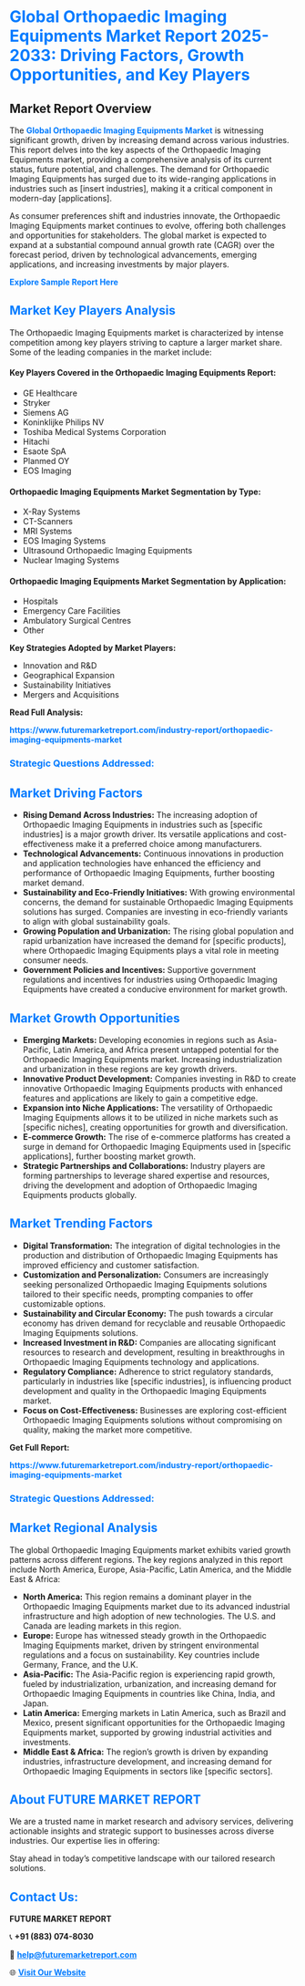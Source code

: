 <h1 style="color: #007BFF;">Global Orthopaedic Imaging Equipments Market Report 2025-2033: Driving Factors, Growth Opportunities, and Key Players</h1>

<section id="overview">
<h2>Market Report Overview</h2>
<p>The <a href="https://www.futuremarketreport.com/industry-report/orthopaedic-imaging-equipments-market" style="color: #007BFF; text-decoration: none;"><strong>Global Orthopaedic Imaging Equipments Market</strong></a> is witnessing significant growth, driven by increasing demand across various industries. This report delves into the key aspects of the Orthopaedic Imaging Equipments market, providing a comprehensive analysis of its current status, future potential, and challenges. The demand for Orthopaedic Imaging Equipments has surged due to its wide-ranging applications in industries such as [insert industries], making it a critical component in modern-day [applications].</p>
<p>As consumer preferences shift and industries innovate, the Orthopaedic Imaging Equipments market continues to evolve, offering both challenges and opportunities for stakeholders. The global market is expected to expand at a substantial compound annual growth rate (CAGR) over the forecast period, driven by technological advancements, emerging applications, and increasing investments by major players.</p>
</section>

<section id="overview">
<p><a href="https://www.futuremarketreport.com/request-sample/reportId=91051" style="color: #007BFF; text-decoration: none;"><strong>Explore Sample Report Here</strong></a></p>
</section>

<section id="key-players">
<h2 style="color: #007BFF;">Market Key Players Analysis</h2>
<p>The Orthopaedic Imaging Equipments market is characterized by intense competition among key players striving to capture a larger market share. Some of the leading companies in the market include:</p>
<h4>Key Players Covered in the Orthopaedic Imaging Equipments Report:</h4>
<ul><li>GE Healthcare</li><li>Stryker</li><li>Siemens AG</li><li>Koninklijke Philips NV</li><li>Toshiba Medical Systems Corporation</li><li>Hitachi</li><li>Esaote SpA</li><li>Planmed OY</li><li>EOS Imaging</li></ul>
<h4>Orthopaedic Imaging Equipments Market Segmentation by Type:</h4>
<ul><li>X-Ray Systems</li><li>CT-Scanners</li><li>MRI Systems</li><li>EOS Imaging Systems</li><li>Ultrasound Orthopaedic Imaging Equipments</li><li>Nuclear Imaging Systems</li></ul>

<h4>Orthopaedic Imaging Equipments Market Segmentation by Application:</h4>
<ul><li>Hospitals</li><li>Emergency Care Facilities</li><li>Ambulatory Surgical Centres</li><li>Other</li></ul>
<p><strong>Key Strategies Adopted by Market Players:</strong></p>
<ul>
<li>Innovation and R&D</li>
<li>Geographical Expansion</li>
<li>Sustainability Initiatives</li>
<li>Mergers and Acquisitions</li>
</ul>
</section>

<section>
<p><strong>Read Full Analysis: </strong></p><a href="https://www.futuremarketreport.com/industry-report/orthopaedic-imaging-equipments-market" style="color: #007BFF; text-decoration: none;"><strong>https://www.futuremarketreport.com/industry-report/orthopaedic-imaging-equipments-market</strong></a>
<h3 style="color: #007BFF;">Strategic Questions Addressed:</h3>
</section>

<section id="driving-factors">
<h2 style="color: #007BFF;">Market Driving Factors</h2>
<ul>
<li><strong>Rising Demand Across Industries:</strong> The increasing adoption of Orthopaedic Imaging Equipments in industries such as [specific industries] is a major growth driver. Its versatile applications and cost-effectiveness make it a preferred choice among manufacturers.</li>
<li><strong>Technological Advancements:</strong> Continuous innovations in production and application technologies have enhanced the efficiency and performance of Orthopaedic Imaging Equipments, further boosting market demand.</li>
<li><strong>Sustainability and Eco-Friendly Initiatives:</strong> With growing environmental concerns, the demand for sustainable Orthopaedic Imaging Equipments solutions has surged. Companies are investing in eco-friendly variants to align with global sustainability goals.</li>
<li><strong>Growing Population and Urbanization:</strong> The rising global population and rapid urbanization have increased the demand for [specific products], where Orthopaedic Imaging Equipments plays a vital role in meeting consumer needs.</li>
<li><strong>Government Policies and Incentives:</strong> Supportive government regulations and incentives for industries using Orthopaedic Imaging Equipments have created a conducive environment for market growth.</li>
</ul>
</section>

<section id="growth-opportunities">
<h2 style="color: #007BFF;">Market Growth Opportunities</h2>
<ul>
<li><strong>Emerging Markets:</strong> Developing economies in regions such as Asia-Pacific, Latin America, and Africa present untapped potential for the Orthopaedic Imaging Equipments market. Increasing industrialization and urbanization in these regions are key growth drivers.</li>
<li><strong>Innovative Product Development:</strong> Companies investing in R&D to create innovative Orthopaedic Imaging Equipments products with enhanced features and applications are likely to gain a competitive edge.</li>
<li><strong>Expansion into Niche Applications:</strong> The versatility of Orthopaedic Imaging Equipments allows it to be utilized in niche markets such as [specific niches], creating opportunities for growth and diversification.</li>
<li><strong>E-commerce Growth:</strong> The rise of e-commerce platforms has created a surge in demand for Orthopaedic Imaging Equipments used in [specific applications], further boosting market growth.</li>
<li><strong>Strategic Partnerships and Collaborations:</strong> Industry players are forming partnerships to leverage shared expertise and resources, driving the development and adoption of Orthopaedic Imaging Equipments products globally.</li>
</ul>
</section>

<section id="trending-factors">
<h2 style="color: #007BFF;">Market Trending Factors</h2>
<ul>
<li><strong>Digital Transformation:</strong> The integration of digital technologies in the production and distribution of Orthopaedic Imaging Equipments has improved efficiency and customer satisfaction.</li>
<li><strong>Customization and Personalization:</strong> Consumers are increasingly seeking personalized Orthopaedic Imaging Equipments solutions tailored to their specific needs, prompting companies to offer customizable options.</li>
<li><strong>Sustainability and Circular Economy:</strong> The push towards a circular economy has driven demand for recyclable and reusable Orthopaedic Imaging Equipments solutions.</li>
<li><strong>Increased Investment in R&D:</strong> Companies are allocating significant resources to research and development, resulting in breakthroughs in Orthopaedic Imaging Equipments technology and applications.</li>
<li><strong>Regulatory Compliance:</strong> Adherence to strict regulatory standards, particularly in industries like [specific industries], is influencing product development and quality in the Orthopaedic Imaging Equipments market.</li>
<li><strong>Focus on Cost-Effectiveness:</strong> Businesses are exploring cost-efficient Orthopaedic Imaging Equipments solutions without compromising on quality, making the market more competitive.</li>
</ul>
</section>

<section>
<p><strong>Get Full Report: </strong></p><a href="https://www.futuremarketreport.com/industry-report/orthopaedic-imaging-equipments-market" style="color: #007BFF; text-decoration: none;"><strong>https://www.futuremarketreport.com/industry-report/orthopaedic-imaging-equipments-market</strong></a>
<h3 style="color: #007BFF;">Strategic Questions Addressed:</h3>
</section>


<section id="regional-analysis">
<h2 style="color: #007BFF;">Market Regional Analysis</h2>
<p>The global Orthopaedic Imaging Equipments market exhibits varied growth patterns across different regions. The key regions analyzed in this report include North America, Europe, Asia-Pacific, Latin America, and the Middle East & Africa:</p>
<ul>
<li><strong>North America:</strong> This region remains a dominant player in the Orthopaedic Imaging Equipments market due to its advanced industrial infrastructure and high adoption of new technologies. The U.S. and Canada are leading markets in this region.</li>
<li><strong>Europe:</strong> Europe has witnessed steady growth in the Orthopaedic Imaging Equipments market, driven by stringent environmental regulations and a focus on sustainability. Key countries include Germany, France, and the U.K.</li>
<li><strong>Asia-Pacific:</strong> The Asia-Pacific region is experiencing rapid growth, fueled by industrialization, urbanization, and increasing demand for Orthopaedic Imaging Equipments in countries like China, India, and Japan.</li>
<li><strong>Latin America:</strong> Emerging markets in Latin America, such as Brazil and Mexico, present significant opportunities for the Orthopaedic Imaging Equipments market, supported by growing industrial activities and investments.</li>
<li><strong>Middle East & Africa:</strong> The region’s growth is driven by expanding industries, infrastructure development, and increasing demand for Orthopaedic Imaging Equipments in sectors like [specific sectors].</li>
</ul>
</section>

<footer>
<h2 style="color: #007BFF;">About FUTURE MARKET REPORT</h2>
<p>We are a trusted name in market research and advisory services, delivering actionable insights and strategic support to businesses across diverse industries. Our expertise lies in offering:</p>

<p>Stay ahead in today’s competitive landscape with our tailored research solutions.</p>

<h2 style="color: #007BFF;">Contact Us:</h2>
<p><strong>FUTURE MARKET REPORT</strong></p>
<p>📞 <strong>+91 (883) 074-8030</strong></p>
<p>📧 <strong><a href="mailto:help@futuremarketreport.com" style="color: #007BFF;">help@futuremarketreport.com</a></strong></p>
<p>🌐 <strong><a href="https://www.futuremarketreport.com/" style="color: #007BFF;">Visit Our Website</a></strong></p>
</footer>